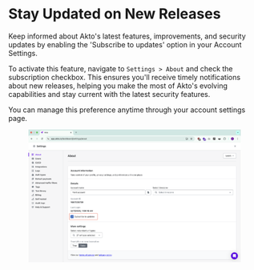 # Stay Updated on New Releases

Keep informed about Akto's latest features, improvements, and security updates by enabling the 'Subscribe to updates' option in your Account Settings.&#x20;

To activate this feature, navigate to `Settings > About` and check the subscription checkbox. This ensures you'll receive timely notifications about new releases, helping you make the most of Akto's evolving capabilities and stay current with the latest security features.&#x20;

You can manage this preference anytime through your account settings page.

<figure><img src=".gitbook/assets/image (1) (1) (1) (1) (1) (1) (1) (1) (1) (1) (1) (1) (1) (1) (1) (1) (1) (1).png" alt=""><figcaption></figcaption></figure>
